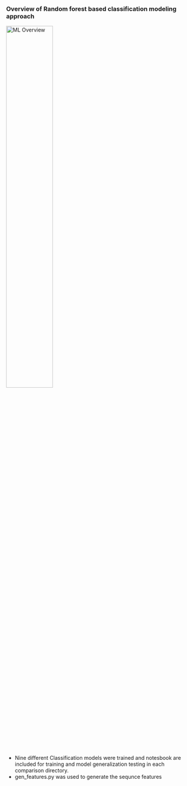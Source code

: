 ### Overview of Random forest based classification modeling approach


<img src="https://github.com/user-attachments/assets/193f1ab4-8d10-4cb4-9d9b-4204154ff3f4" alt="ML Overview" style="width:50%; height:auto;">

* Nine different Classification models were trained and notesbook are included for training and model generalization testing in each comparison directory.
* gen_features.py was used to generate the sequnce features

